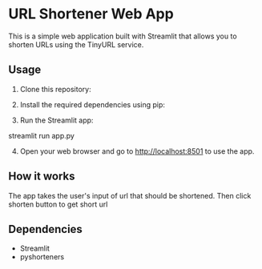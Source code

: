 # URL Shortener Web App

This is a simple web application built with Streamlit that allows you to shorten URLs using the TinyURL service.

## Usage

1. Clone this repository:


2. Install the required dependencies using pip:


3. Run the Streamlit app:

streamlit run app.py

4. Open your web browser and go to [http://localhost:8501](http://localhost:8501) to use the app.

## How it works

The app takes the user's input of url that should be shortened. Then click shorten button to get short url

## Dependencies

- Streamlit
- pyshorteners

